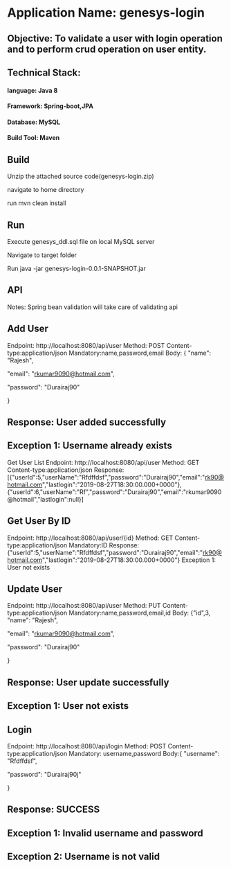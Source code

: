 # Application Name: genesys-login

## Objective: To validate a user with login operation and to perform crud operation on user entity.

 

 

## Technical Stack:

#### language: Java 8

#### Framework: Spring-boot,JPA

#### Database: MySQL

#### Build Tool: Maven

## Build 

Unzip the attached source code(genesys-login.zip)

navigate to home directory 

run mvn clean install

## Run

Execute genesys_ddl.sql file on local MySQL server 

Navigate to target folder

Run java -jar genesys-login-0.0.1-SNAPSHOT.jar

 

## API 

Notes: Spring bean validation will take care of validating api

## Add User
Endpoint: http://localhost:8080/api/user
Method: POST
Content-type:application/json
Mandatory:name,password,email
Body: {
  "name": "Rajesh",

  "email": "rkumar9090@hotmail.com",

  "password": "Durairaj90"

}

## Response: User added successfully
## Exception 1: Username already exists
Get User List
Endpoint: http://localhost:8080/api/user
Method: GET
Content-type:application/json
Response: [{"userId":5,"userName":"Rfdffdsf","password":"Durairaj90","email":"rk90@hotmail.com","lastlogin":"2019-08-27T18:30:00.000+0000"},{"userId":6,"userName":"Rf","password":"Durairaj90","email":"rkumar9090@hotmail","lastlogin":null}]
## Get User By ID
Endpoint: http://localhost:8080/api/user/{id}
Method: GET
Content-type:application/json
Mandatory:ID
Response: {"userId":5,"userName":"Rfdffdsf","password":"Durairaj90","email":"rk90@hotmail.com","lastlogin":"2019-08-27T18:30:00.000+0000"}
Exception 1: User not exists
## Update User
Endpoint: http://localhost:8080/api/user
Method: PUT
Content-type:application/json
Mandatory:name,password,email,id
Body: {"id",3,
  "name": "Rajesh",

  "email": "rkumar9090@hotmail.com",

  "password": "Durairaj90"

}

## Response: User update successfully
## Exception 1: User not exists
## Login
Endpoint: http://localhost:8080/api/login
Method: POST
Content-type:application/json
Mandatory: username,password
Body:{
"username": "Rfdffdsf",

 "password": "Durairaj90j"

}

## Response: SUCCESS
## Exception 1: Invalid username and password
## Exception 2: Username is not valid